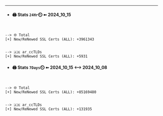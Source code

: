 

---
- #### 🖨️ **Stats** `24Hr`⏲️ ➼ 2024_10_15
```console


--> 🌐 Total
[+] New/ReNewed SSL Certs (ALL): +3961343


--> 🇦🇷 ar_ccTLDs
[+] New/ReNewed SSL Certs (ALL): +5931

```

- #### 🖨️ **Stats** `7Days`⏲️ ➼ 2024_10_15 <--> 2024_10_08
```console


--> 🌐 Total
[+] New/ReNewed SSL Certs (ALL): +85169480


--> 🇦🇷 ar_ccTLDs
[+] New/ReNewed SSL Certs (ALL): +131935

```

